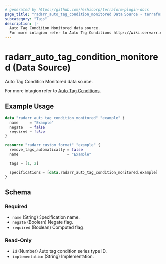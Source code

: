 ```yaml
---
# generated by https://github.com/hashicorp/terraform-plugin-docs
page_title: "radarr_auto_tag_condition_monitored Data Source - terraform-provider-radarr"
subcategory: "Tags"
description: |-
  Auto Tag Condition Monitored data source.
  For more intagion refer to Auto Tag Conditions https://wiki.servarr.com/radarr/settings#conditions.
---
```


# radarr_auto_tag_condition_monitored (Data Source)

<!-- subcategory:Tags --> Auto Tag Condition Monitored data source.
For more intagion refer to [Auto Tag Conditions](https://wiki.servarr.com/radarr/settings#conditions).

## Example Usage

```terraform
data "radarr_auto_tag_condition_monitored" "example" {
  name     = "Example"
  negate   = false
  required = false
}

resource "radarr_custom_format" "example" {
  remove_tags_automatically = false
  name                      = "Example"

  tags = [1, 2]

  specifications = [data.radarr_auto_tag_condition_monitored.example]
}
```

<!-- schema generated by tfplugindocs -->
## Schema

### Required

- `name` (String) Specification name.
- `negate` (Boolean) Negate flag.
- `required` (Boolean) Computed flag.

### Read-Only

- `id` (Number) Auto tag condition series type ID.
- `implementation` (String) Implementation.



